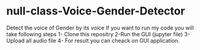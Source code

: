 # null-class-Voice-Gender-Detector
Detect the voice of Gender by its voice
If you want to run my code you will take following steps
1- Clone this repositry
2-Run the GUI (jupyter file)
3-Upload all audio file
4- For result you can cheack on GUI application.
